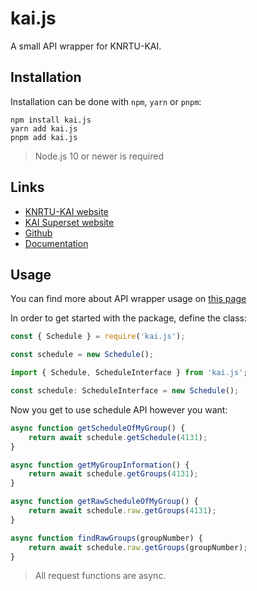 # kai.js

A small API wrapper for KNRTU-KAI.

## Installation

Installation can be done with `npm`, `yarn` or `pnpm`:

```
npm install kai.js
yarn add kai.js
pnpm add kai.js
```

> Node.js 10 or newer is required

## Links

- [KNRTU-KAI website](https://kai.ru/main)
- [KAI Superset website](https://pkai.me/superset)
- [Github](https://github.com/KAI-Superset/kai.js)
- [Documentation](https://pkai.me/superset/kai.js)

## Usage

You can find more about API wrapper usage on [this page](https://pkai.me/docs/kai.js)

In order to get started with the package, define the class:

```js
const { Schedule } = require('kai.js');

const schedule = new Schedule();
```

```ts
import { Schedule, ScheduleInterface } from 'kai.js';

const schedule: ScheduleInterface = new Schedule();
```

Now you get to use schedule API however you want:

```js
async function getScheduleOfMyGroup() {
    return await schedule.getSchedule(4131);
}

async function getMyGroupInformation() {
    return await schedule.getGroups(4131);
}

async function getRawScheduleOfMyGroup() {
    return await schedule.raw.getGroups(4131);
}

async function findRawGroups(groupNumber) {
    return await schedule.raw.getGroups(groupNumber);
}
```

> All request functions are async.